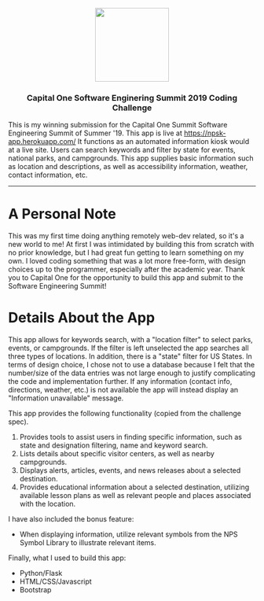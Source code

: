 <p align="center">
    <img src="https://cdn.worldvectorlogo.com/logos/capital-one-2.svg" width="150">
  </a>
</p>

<h3 align= "center"> Capital One Software Enginering Summit 2019 Coding Challenge </h3>

This is my winning submission for the Capital One Summit Software Engineering Summit of Summer '19. This app is live at <https://npsk-app.herokuapp.com/> It functions as an automated information kiosk would at a live site. Users can search keywords and filter by state for events, national parks, and campgrounds. This app supplies basic information such as location and descriptions, as well as accessibility information, weather, contact information, etc.

___

# A Personal Note
This was my first time doing anything remotely web-dev related, so it's a new world to me! At first I was intimidated by building this from scratch with no prior knowledge, but I had great fun getting to learn something on my own. I loved coding something that was a lot more free-form, with design choices up to the programmer, especially after the academic year. Thank you to Capital One for the opportunity to build this app and submit to the Software Engineering Summit!  


# Details About the App

This app allows for keywords search, with a "location filter" to select parks, events, or campgrounds. If the filter is left unselected the app searches all three types of locations. In addition, there is a "state" filter for US States. In terms of design choice, I chose not to use a database because I felt that the number/size of the data entries was not large enough to justify complicating the code and implementation further. If any information (contact info, directions, weather, etc.) is not available the app will instead display an "Information unavailable" message. 

This app provides the following functionality (copied from the challenge spec).
1. Provides tools to assist users in finding specific information, such as state and designation filtering, name and keyword search.
2. Lists details about specific visitor centers, as well as nearby campgrounds.
3. Displays alerts, articles, events, and news releases about a selected destination.
4. Provides educational information about a selected destination, utilizing available lesson plans as well as relevant people and places associated with the location.

I have also included the bonus feature:

- When displaying information, utilize relevant symbols from the NPS Symbol Library to illustrate relevant items.

Finally, what I used to build this app:

- Python/Flask
- HTML/CSS/Javascript
- Bootstrap
